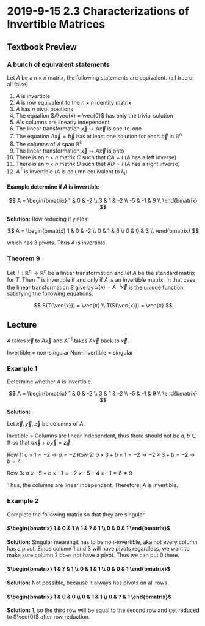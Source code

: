 # 2019-9-15 2.3 Characterizations of Invertible Matrices
## Textbook Preview
### A bunch of equivalent statements
Let $A$ be a $n \times n$ matrix, the following statements are equivalent. (all true or all false)

1. $A$ is invertible
2. $A$ is row equivalent to the $n \times n$ identity matrix
3. $A$ has $n$ pivot positions
4. The equation $A\vec{x} = \vec{0}$ has only the trivial solution
5. $A$'s columns are linearly independent
6. The linear transformation $\vec{x} \mapsto A\vec{x}$ is one-to-one
7. The equation $A\vec{x} = \vec{b}$ has at least one solution for each $\vec{b}$ in $\mathbb{R}^n$
8. The columns of $A$ span $\mathbb{R}^b$
9. The linear transformation $\vec{x} \mapsto A\vec{x}$ is onto
10. There is an $n \times n$ matrix $C$ such that $CA = I$ ($A$ has a left inverse)
11. There is an $n \times n$ matrix $D$ such that $AD = I$ ($A$ has a right inverse)
12. $A^T$ is invertible ($A$ is column equivalent to $I_n$)

#### Example determine if $A$ is invertible
$$
A = \begin{bmatrix}
  1 & 0 & -2 \\
  3 & 1 & -2 \\
  -5 & -1 & 9 \\
\end{bmatrix}
$$

**Solution:** Row reducing it yields:

$$
A = \begin{bmatrix}
  1 & 0 & -2 \\
  0 & 1 & 6 \\
  0 & 0 & 3 \\
\end{bmatrix}
$$

which has 3 pivots. Thus $A$ is invertible.

### Theorem 9
Let $T:\mathbb{R}^n \rightarrow \mathbb{R}^n$ be a linear transformation and let $A$ be the standard matrix for $T$. Then $T$ is invertible if and only if $A$ is an invertible matrix. In that case, the linear transformation $S$ give by $S(x) = A^{-1}\vec{x}$ is the unique function satisfying the following equations:

$$
S(T(\vec{x})) = \vec{x} \\
T(S(\vec{x})) = \vec{x}
$$

## Lecture
$A$ takes $\vec{x}$ to $A\vec{x}$ and $A^{-1}$ takes $A\vec{x}$ back to $\vec{x}$.

Invertible = non-singular
Non-invertible = singular

### Example 1
Determine whether $A$ is invertible.

$$
A = \begin{bmatrix}
  1 & 0 & -2 \\
  3 & 1 & -2 \\
  -5 & -1 & 9 \\
\end{bmatrix}
$$

**Solution:**

Let $\vec{x}, \vec{y}, \vec{z}$ be columns of $A$.

Invetible = Columns are linear independent, thus there should not be $a, b \in \mathbb{R}$ so that $a\vec{x} + b\vec{y} = \vec{z}$

Row 1: $a \times 1 = -2 \rightarrow a = -2$
Row 2: $a \times 3 + b \times 1 = -2 \rightarrow -2 \times 3 + b = -2 \rightarrow b = 4$

Row 3: $a \times -5 + b \times -1 = -2 \times -5 + 4 \times -1 = 6 \neq 9$

Thus, the columns are linear independent. Therefore, $A$ is invertible.

### Example 2
Complete the following matrix so that they are singular.

#### $\begin{bmatrix} 1 & 0 & 1 \\ 1 & ? & 1 \\ 0 & 0 & 1 \end{bmatrix}$
**Solution:** Singular meaningit has to be non-invertible, aka not every column has a pivot. Since column 1 and 3 will have pivots regardless, we want to make sure column 2 does not have a pivot. Thus we can put 0 there.

#### $\begin{bmatrix} 1 & ? & 1 \\ 0 & 1 & 1 \\ 0 & 0 & 1 \end{bmatrix}$
**Solution:** Not possible, because it always has pivots on all rows.

#### $\begin{bmatrix} 1 & 0 & 0 \\ 0 & 1 & 1 \\ 0 & ? & 1 \end{bmatrix}$
**Solution:** 1, so the third row will be equal to the second row and get reduced to $\vec{0}$ after row reduction.